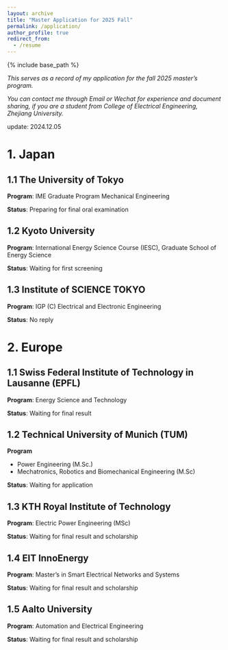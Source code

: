 ```yaml
---
layout: archive
title: "Master Application for 2025 Fall"
permalink: /application/
author_profile: true
redirect_from:
  - /resume
---
```


{% include base_path %}


*This serves as a record of my application for the fall 2025 master’s program.*

*You can contact me through Email or Wechat for experience and document sharing, if you are a student from College of Electrical Engineering, Zhejiang University.*

update: 2024.12.05

# 1. Japan

## 1.1 The University of Tokyo

**Program**: IME Graduate Program Mechanical Engineering

**Status**: Preparing for final oral examination

## 1.2 Kyoto University

**Program**: International Energy Science Course (IESC), Graduate School of Energy Science

**Status**: Waiting for first screening

## 1.3 Institute of SCIENCE TOKYO

**Program**: IGP (C) Electrical and Electronic Engineering

**Status**: No reply

# 2. Europe

## 1.1 Swiss Federal Institute of Technology in Lausanne (EPFL)

**Program**: Energy Science and Technology

**Status**: Waiting for final result

## 1.2 Technical University of Munich (TUM)

**Program**

* Power Engineering (M.Sc.)
* Mechatronics, Robotics and Biomechanical Engineering (M.Sc)

**Status**: Waiting for application

## 1.3 KTH Royal Institute of Technology

**Program**: Electric Power Engineering (MSc)

**Status**: Waiting for final result and scholarship

## 1.4 EIT InnoEnergy

**Program**: Master’s in Smart Electrical Networks and Systems

**Status**: Waiting for final result and scholarship

## 1.5 Aalto University

**Program**: Automation and Electrical Engineering

**Status**: Waiting for final result and scholarship

